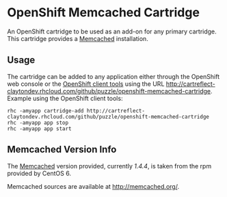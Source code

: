 OpenShift Memcached Cartridge
=============================

An OpenShift cartridge to be used as an add-on for any primary cartridge.
This cartridge provides a [Memcached](http://memcached.org/) installation.

Usage
-----

The cartridge can be added to any application either through the OpenShift web console or the [OpenShift client tools](https://developers.openshift.com/en/getting-started-client-tools.html)
using the URL http://cartreflect-claytondev.rhcloud.com/github/puzzle/openshift-memcached-cartridge. 
Example using the OpenShift client tools:

    rhc -amyapp cartridge-add http://cartreflect-claytondev.rhcloud.com/github/puzzle/openshift-memcached-cartridge
    rhc -amyapp app stop
    rhc -amyapp app start

Memcached Version Info
---------------------
The [Memcached](http://memcached.org/) version provided, currently *1.4.4*, is taken from the rpm provided by CentOS 6.

Memcached sources are available at http://memcached.org/.
